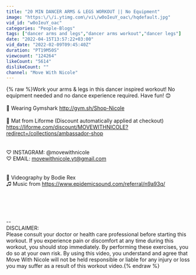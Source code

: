 ```yaml
---
title: "20 MIN DANCER ARMS & LEGS WORKOUT || No Equipment"
image: "https:\/\/i.ytimg.com\/vi\/w0oIeuY_oac\/hqdefault.jpg"
vid_id: "w0oIeuY_oac"
categories: "People-Blogs"
tags: ["dancer arms and legs","dancer arms workout","dancer legs"]
date: "2022-04-15T13:57:22+03:00"
vid_date: "2022-02-09T09:45:40Z"
duration: "PT19M50S"
viewcount: "124264"
likeCount: "5614"
dislikeCount: ""
channel: "Move With Nicole"
---
```

{% raw %}Work your arms &amp; legs in this dancer inspired workout! No equipment needed and no dance experience required. Have fun! 😊<br /><br />🌸 Wearing Gymshark <a rel="nofollow" target="blank" href="http://gym.sh/Shop-Nicole">http://gym.sh/Shop-Nicole</a><br /><br />🌸 Mat from Liforme (Discount automatically applied at checkout)<br /><a rel="nofollow" target="blank" href="https://liforme.com/discount/MOVEWITHNICOLE?redirect=/collections/ambassador-shop">https://liforme.com/discount/MOVEWITHNICOLE?redirect=/collections/ambassador-shop</a><br /><br /><br />♡ INSTAGRAM: @movewithnicole<br />♡ EMAIL: movewithnicole.yt@gmail.com<br /><br /><br />🎥 Videography by Bodie Rex<br />♫ Music from <a rel="nofollow" target="blank" href="https://www.epidemicsound.com/referral/n9a93q/">https://www.epidemicsound.com/referral/n9a93q/</a><br /><br /><br /><br /><br /><br />--<br />DISCLAIMER:<br />Please consult your doctor or health care professional before starting this workout. If you experience pain or discomfort at any time during this workout, you should stop immediately. By performing these exercises, you do so at your own risk. By using this video, you understand and agree that Move With Nicole will not be held responsible or liable for any injury or loss you may suffer as a result of this workout video.{% endraw %}
